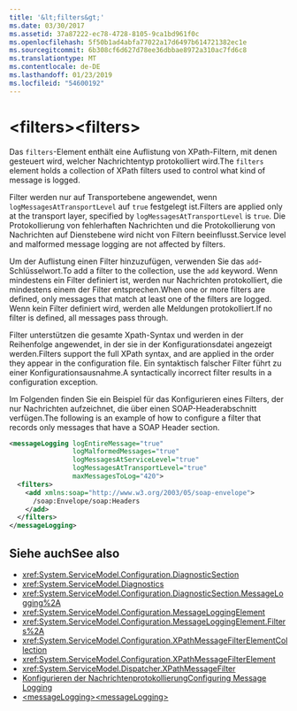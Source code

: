 ```yaml
---
title: '&lt;filters&gt;'
ms.date: 03/30/2017
ms.assetid: 37a87222-ec78-4728-8105-9ca1bd961f0c
ms.openlocfilehash: 5f50b1ad4abfa77022a17d6497b614721382ec1e
ms.sourcegitcommit: 6b308cf6d627d78ee36dbbae8972a310ac7fd6c8
ms.translationtype: MT
ms.contentlocale: de-DE
ms.lasthandoff: 01/23/2019
ms.locfileid: "54600192"
---
```

# <a name="ltfiltersgt"></a><span data-ttu-id="206a3-102">&lt;filters&gt;</span><span class="sxs-lookup"><span data-stu-id="206a3-102">&lt;filters&gt;</span></span>

<span data-ttu-id="206a3-103">Das `filters`-Element enthält eine Auflistung von XPath-Filtern, mit denen gesteuert wird, welcher Nachrichtentyp protokolliert wird.</span><span class="sxs-lookup"><span data-stu-id="206a3-103">The `filters` element holds a collection of XPath filters used to control what kind of message is logged.</span></span>

<span data-ttu-id="206a3-104">Filter werden nur auf Transportebene angewendet, wenn `logMessagesAtTransportLevel` auf `true` festgelegt ist.</span><span class="sxs-lookup"><span data-stu-id="206a3-104">Filters are applied only at the transport layer, specified by `logMessagesAtTransportLevel` is `true`.</span></span> <span data-ttu-id="206a3-105">Die Protokollierung von fehlerhaften Nachrichten und die Protokollierung von Nachrichten auf Dienstebene wird nicht von Filtern beeinflusst.</span><span class="sxs-lookup"><span data-stu-id="206a3-105">Service level and malformed message logging are not affected by filters.</span></span>

<span data-ttu-id="206a3-106">Um der Auflistung einen Filter hinzuzufügen, verwenden Sie das `add`-Schlüsselwort.</span><span class="sxs-lookup"><span data-stu-id="206a3-106">To add a filter to the collection, use the `add` keyword.</span></span> <span data-ttu-id="206a3-107">Wenn mindestens ein Filter definiert ist, werden nur Nachrichten protokolliert, die mindestens einem der Filter entsprechen.</span><span class="sxs-lookup"><span data-stu-id="206a3-107">When one or more filters are defined, only messages that match at least one of the filters are logged.</span></span> <span data-ttu-id="206a3-108">Wenn kein Filter definiert wird, werden alle Meldungen protokolliert.</span><span class="sxs-lookup"><span data-stu-id="206a3-108">If no filter is defined, all messages pass through.</span></span>

<span data-ttu-id="206a3-109">Filter unterstützen die gesamte Xpath-Syntax und werden in der Reihenfolge angewendet, in der sie in der Konfigurationsdatei angezeigt werden.</span><span class="sxs-lookup"><span data-stu-id="206a3-109">Filters support the full XPath syntax, and are applied in the order they appear in the configuration file.</span></span> <span data-ttu-id="206a3-110">Ein syntaktisch falscher Filter führt zu einer Konfigurationsausnahme.</span><span class="sxs-lookup"><span data-stu-id="206a3-110">A syntactically incorrect filter results in a configuration exception.</span></span>

<span data-ttu-id="206a3-111">Im Folgenden finden Sie ein Beispiel für das Konfigurieren eines Filters, der nur Nachrichten aufzeichnet, die über einen SOAP-Headerabschnitt verfügen.</span><span class="sxs-lookup"><span data-stu-id="206a3-111">The following is an example of how to configure a filter that records only messages that have a SOAP Header section.</span></span>
  
```xml  
<messageLogging logEntireMessage="true"
                logMalformedMessages="true"
                logMessagesAtServiceLevel="true"
                logMessagesAtTransportLevel="true"
                maxMessagesToLog="420">
  <filters>
    <add xmlns:soap="http://www.w3.org/2003/05/soap-envelope">
      /soap:Envelope/soap:Headers
    </add>
  </filters>
</messageLogging>
```  
  
## <a name="see-also"></a><span data-ttu-id="206a3-112">Siehe auch</span><span class="sxs-lookup"><span data-stu-id="206a3-112">See also</span></span>

- <xref:System.ServiceModel.Configuration.DiagnosticSection>
- <xref:System.ServiceModel.Diagnostics>
- <xref:System.ServiceModel.Configuration.DiagnosticSection.MessageLogging%2A>
- <xref:System.ServiceModel.Configuration.MessageLoggingElement>
- <xref:System.ServiceModel.Configuration.MessageLoggingElement.Filters%2A>
- <xref:System.ServiceModel.Configuration.XPathMessageFilterElementCollection>
- <xref:System.ServiceModel.Configuration.XPathMessageFilterElement>
- <xref:System.ServiceModel.Dispatcher.XPathMessageFilter>
- [<span data-ttu-id="206a3-113">Konfigurieren der Nachrichtenprotokollierung</span><span class="sxs-lookup"><span data-stu-id="206a3-113">Configuring Message Logging</span></span>](../../../../../docs/framework/wcf/diagnostics/configuring-message-logging.md)
- [<span data-ttu-id="206a3-114">\<messageLogging></span><span class="sxs-lookup"><span data-stu-id="206a3-114">\<messageLogging></span></span>](../../../../../docs/framework/configure-apps/file-schema/wcf/messagelogging.md)

